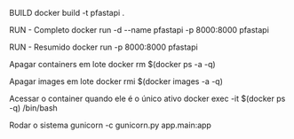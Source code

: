 BUILD
docker build -t pfastapi .

RUN - Completo
docker run -d --name pfastapi -p 8000:8000 pfastapi

RUN - Resumido
docker run -p 8000:8000 pfastapi

Apagar containers em lote
docker rm $(docker ps -a -q)

Apagar images em lote
docker rmi $(docker images -a -q)

Acessar o container quando ele é o único ativo 
docker exec -it $(docker ps -q) /bin/bash

Rodar o sistema
gunicorn -c gunicorn.py app.main:app
